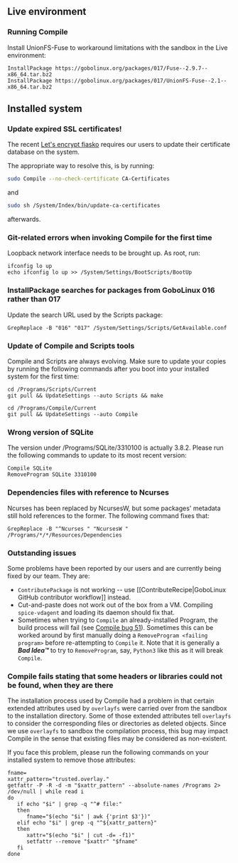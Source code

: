 ## Live environment

### Running Compile

Install UnionFS-Fuse to workaround limitations with the sandbox in the Live environment:
```
InstallPackage https://gobolinux.org/packages/017/Fuse--2.9.7--x86_64.tar.bz2
InstallPackage https://gobolinux.org/packages/017/UnionFS-Fuse--2.1--x86_64.tar.bz2
```

## Installed system 

### Update expired SSL certificates!

The recent [Let's encrypt fiasko](https://www.reddit.com/r/PFSENSE/comments/pyce7q/sept_29th_lets_encrypt_intermediate_ca_expiration/) requires our users to update their certificate database on the system.

The appropriate way to resolve this, is by running:

```bash
sudo Compile --no-check-certificate CA-Certificates
```
and

```bash
sudo sh /System/Index/bin/update-ca-certificates
```

afterwards.

### Git-related errors when invoking Compile for the first time

Loopback network interface needs to be brought up. As root, run:

```
ifconfig lo up
echo ifconfig lo up >> /System/Settings/BootScripts/BootUp
```

### InstallPackage searches for packages from GoboLinux 016 rather than 017

Update the search URL used by the Scripts package:

```
GrepReplace -B "016" "017" /System/Settings/Scripts/GetAvailable.conf
```

### Update of Compile and Scripts tools

Compile and Scripts are always evolving. Make sure to update your copies by
running the following commands after you boot into your installed system for
the first time:

```
cd /Programs/Scripts/Current
git pull && UpdateSettings --auto Scripts && make

cd /Programs/Compile/Current
git pull && UpdateSettings --auto Compile
```

### Wrong version of SQLite

The version under /Programs/SQLite/3310100 is actually 3.8.2. Please run the
following commands to update to its most recent version:

```
Compile SQLite
RemoveProgram SQLite 3310100
```

### Dependencies files with reference to Ncurses

Ncurses has been replaced by NcursesW, but some packages' metadata still hold
references to the former. The following command fixes that:

```
GrepReplace -B "^Ncurses " "NcursesW " /Programs/*/*/Resources/Dependencies
```

### Outstanding issues

Some problems have been reported by our users and are currently being fixed by our team. They are:

- `ContributePackage` is not working -- use [[ContributeRecipe|GoboLinux GitHub contributor workflow]] instead.
- Cut-and-paste does not work out of the box from a VM. Compiling `spice-vdagent` and loading its daemon should fix that.
- Sometimes when trying to `Compile` an already-installed Program, the build process will fail (see [Compile bug 51](https://github.com/gobolinux/Compile/issues/51)).  Sometimes this can be worked around by first manually doing a `RemoveProgram <failing program>` before re-attempting to `Compile` it. Note that it is generally a _**Bad Idea™**_ to try to `RemoveProgram`, say, `Python3` like this as it will break `Compile`.

### Compile fails stating that some headers or libraries could not be found, when they are there

The installation process used by Compile had a problem in that certain extended attributes used by `overlayfs` were
carried over from the sandbox to the installation directory. Some of those extended attributes tell `overlayfs` to
consider the corresponding files or directories as deleted objects. Since we use `overlayfs` to sandbox the compilation
process, this bug may impact Compile in the sense that existing files may be considered as non-existent.

If you face this problem, please run the following commands on your installed system to remove those attributes:

```
fname=
xattr_pattern="trusted.overlay."
getfattr -P -R -d -m "$xattr_pattern" --absolute-names /Programs 2> /dev/null | while read i
do
   if echo "$i" | grep -q "^# file:"
   then
      fname="$(echo "$i" | awk {'print $3'})"
   elif echo "$i" | grep -q "^${xattr_pattern}"
   then
      xattr="$(echo "$i" | cut -d= -f1)"
      setfattr --remove "$xattr" "$fname"
   fi
done
```
